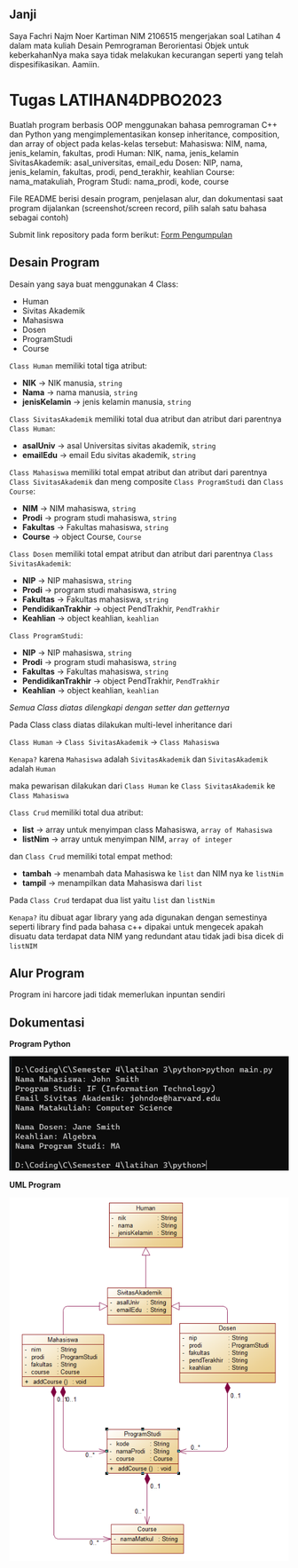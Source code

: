 ## Janji
Saya Fachri Najm Noer Kartiman NIM 2106515 mengerjakan soal Latihan 4
dalam mata kuliah Desain Pemrograman Berorientasi Objek untuk keberkahanNya
maka saya tidak melakukan kecurangan seperti yang telah dispesifikasikan.
Aamiin.

# Tugas LATIHAN4DPBO2023
Buatlah program berbasis OOP menggunakan bahasa pemrograman C++ dan Python  yang mengimplementasikan konsep inheritance, composition, dan array of object pada kelas-kelas tersebut:
Mahasiswa: NIM, nama, jenis_kelamin, fakultas, prodi
Human: NIK, nama, jenis_kelamin
SivitasAkademik: asal_universitas, email_edu
Dosen: NIP, nama, jenis_kelamin, fakultas, prodi, pend_terakhir, keahlian
Course: nama_matakuliah, 
Program Studi: nama_prodi, kode, course

File README berisi desain program, penjelasan alur, dan dokumentasi saat program dijalankan (screenshot/screen record, pilih salah satu bahasa sebagai contoh)

Submit link repository pada form berikut: [Form Pengumpulan](https://forms.gle/rvb1hKxbQVuYNbhKA) 

## Desain Program
Desain yang saya buat menggunakan 4 Class:
* Human
* Sivitas Akademik
* Mahasiswa
* Dosen
* ProgramStudi
* Course

`Class Human` memiliki total tiga atribut:
* **NIK** -> NIK manusia, `string`
* **Nama** -> nama manusia, `string`
* **jenisKelamin** -> jenis kelamin manusia, `string`

`Class SivitasAkademik` memiliki total dua atribut dan atribut dari parentnya `Class Human`:
* **asalUniv** -> asal Universitas sivitas akademik, `string`
* **emailEdu** -> email Edu sivitas akademik, `string`

`Class Mahasiswa` memiliki total empat atribut dan atribut dari parentnya `Class SivitasAkademik` dan meng composite `Class ProgramStudi` dan `Class Course`:
* **NIM** -> NIM mahasiswa, `string`
* **Prodi** -> program studi mahasiswa, `string`
* **Fakultas** -> Fakultas mahasiswa, `string`
* **Course** -> object Course, `Course`

`Class Dosen` memiliki total empat atribut dan atribut dari parentnya `Class SivitasAkademik`:
* **NIP** -> NIP mahasiswa, `string`
* **Prodi** -> program studi mahasiswa, `string`
* **Fakultas** -> Fakultas mahasiswa, `string`
* **PendidikanTrakhir** -> object PendTrakhir, `PendTrakhir`
* **Keahlian** -> object keahlian, `keahlian`

`Class ProgramStudi`:
* **NIP** -> NIP mahasiswa, `string`
* **Prodi** -> program studi mahasiswa, `string`
* **Fakultas** -> Fakultas mahasiswa, `string`
* **PendidikanTrakhir** -> object PendTrakhir, `PendTrakhir`
* **Keahlian** -> object keahlian, `keahlian`

_Semua Class diatas dilengkapi dengan setter dan getternya_


Pada Class class diatas dilakukan multi-level inheritance dari 

`Class Human` -> `Class SivitasAkademik` -> `Class Mahasiswa`

`Kenapa?` karena `Mahasiswa` adalah `SivitasAkademik` dan `SivitasAkademik` adalah `Human`

maka pewarisan dilakukan dari `Class Human` ke `Class SivitasAkademik` ke `Class Mahasiswa`


`Class Crud` memiliki total dua atribut:
* **list** -> array untuk menyimpan class Mahasiswa, `array of Mahasiswa`
* **listNim** -> array untuk menyimpan NIM, `array of integer`

dan `Class Crud` memiliki total empat method:
* **tambah** -> menambah data Mahasiswa ke `list` dan NIM nya ke `listNim`
* **tampil** -> menampilkan data Mahasiswa dari `list`
<!-- * **hapus** -> menghapus data Mahasiswa ke `list` dan NIM nya ke `listNim`
* **ganti** -> mengganti data Mahasiswa ke `list` dan NIM nya ke `listNim` -->

Pada `Class Crud` terdapat dua list yaitu `list` dan `listNim`

`Kenapa?` itu dibuat agar library yang ada digunakan dengan semestinya seperti library find pada bahasa c++ dipakai untuk mengecek apakah disuatu data terdapat data NIM yang redundant atau tidak jadi bisa dicek di `listNIM`

## Alur Program
Program ini harcore jadi tidak memerlukan inpuntan sendiri

## Dokumentasi
**Program Python**

![Java program](python/python-program.png)

**UML Program**

![PHP program](UML.png)
